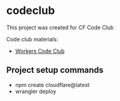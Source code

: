 # codeclub

This project was created for CF Code Club 

Code club materials:
- [Workers Code Club](https://docs.google.com/presentation/d/1zuOt6ALQEcSvhAtwV8ya2nyJs5WKMZGDqYKQs2-88wk/edit#slide=id.gfe8e5a49ac_0_85)

## Project setup commands
- npm create cloudflare@latest
- wrangler deploy

